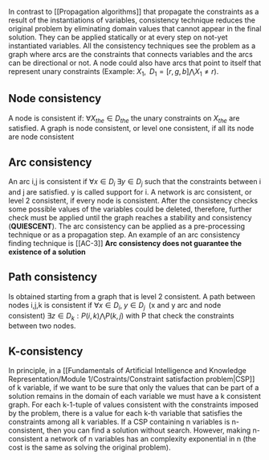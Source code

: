 In contrast to [[Propagation algorithms]] that propagate the constraints as a result of the instantiations of variables, consistency technique reduces the original problem by eliminating domain values that cannot appear in the final solution.
They can be applied statically or at every step on not-yet instantiated variables.
All the consistency techniques see the problem as a graph where arcs are the constraints that connects variables and the arcs can be directional or not.
A node could also have arcs that point to itself that represent unary constraints
(Example: $X_1, \;\; D_1 = [r,g,b] \bigwedge X_1 \neq r$). 

## Node consistency
A node is consistent if: $\forall X_{the} \in D_{the}$ the unary constraints on $X_{the}$ are satisfied.
A graph is node consistent, or level one consistent, if all its node are node consistent

## Arc consistency
An arc i,j is consistent if $\forall x \in D_i \; \exists y \in D_j$ such that the constraints between i and j are satisfied. y is called support for i. 
A network is arc consistent, or level 2 consistent, if every node is consistent.
After the consistency checks some possible values of the variables could be deleted, therefore, further check must be applied until the graph reaches a stability and consistency (__QUIESCENT__).
The arc consistency can be applied as a pre-processing technique or as a propagation step.
An example of an arc consistency finding technique is [[AC-3]]
__Arc consistency does not guarantee the existence of a solution__

## Path consistency
Is obtained starting from a graph that is level 2 consistent.
A path between nodes i,j,k is consistent if $\forall x \in D_i, \; y \in D_j \; \; \text{(x and y arc and node consistent)} \; \exists z \in D_k: P(i,k) \bigwedge P(k,j)$ with P that check the constraints between two nodes.

## K-consistency
In principle, in a [[Fundamentals of Artificial Intelligence and Knowledge Representation/Module 1/Costraints/Constraint satisfaction problem|CSP]] of k variable, if we want to be sure that only the values that can be part of a solution remains in the domain of each variable we must have a k consistent graph. For each k-1-tuple of values consistent with the constraints imposed by the problem, there is a value for each k-th variable that satisfies the constraints among all k variables. If a CSP containing n variables is n-consistent, then you can find a solution without search. However, making n-consistent a network of n variables has an complexity exponential in n (the cost is the same as solving the original problem).
